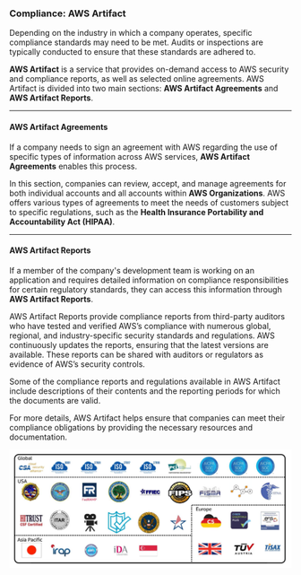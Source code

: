 ### **Compliance: AWS Artifact**

Depending on the industry in which a company operates, specific compliance standards may need to be met. Audits or inspections are typically conducted to ensure that these standards are adhered to.

**AWS Artifact** is a service that provides on-demand access to AWS security and compliance reports, as well as selected online agreements. AWS Artifact is divided into two main sections: **AWS Artifact Agreements** and **AWS Artifact Reports**.

---

#### **AWS Artifact Agreements**

If a company needs to sign an agreement with AWS regarding the use of specific types of information across AWS services, **AWS Artifact Agreements** enables this process. 

In this section, companies can review, accept, and manage agreements for both individual accounts and all accounts within **AWS Organizations**. AWS offers various types of agreements to meet the needs of customers subject to specific regulations, such as the **Health Insurance Portability and Accountability Act (HIPAA)**.

---

#### **AWS Artifact Reports**

If a member of the company's development team is working on an application and requires detailed information on compliance responsibilities for certain regulatory standards, they can access this information through **AWS Artifact Reports**.

AWS Artifact Reports provide compliance reports from third-party auditors who have tested and verified AWS’s compliance with numerous global, regional, and industry-specific security standards and regulations. AWS continuously updates the reports, ensuring that the latest versions are available. These reports can be shared with auditors or regulators as evidence of AWS’s security controls.

Some of the compliance reports and regulations available in AWS Artifact include descriptions of their contents and the reporting periods for which the documents are valid.

For more details, AWS Artifact helps ensure that companies can meet their compliance obligations by providing the necessary resources and documentation.

![alt text](image-10.png)